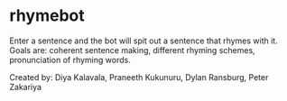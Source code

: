# rhymebot
Enter a sentence and the bot will spit out a sentence that rhymes with it.
Goals are: coherent sentence making, different rhyming schemes, pronunciation of rhyming words.

Created by: Diya Kalavala, Praneeth Kukunuru, Dylan Ransburg, Peter Zakariya